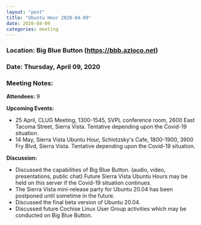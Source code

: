 ```yaml
---
layout: "post"
title: "Ubuntu Hour 2020-04-09"
date: 2020-04-09
categories: meeting
---
```


### Location: Big Blue Button (https://bbb.azloco.net)

### Date: Thursday, April 09, 2020

### Meeting Notes:

**Attendees:** 9

**Upcoming Events:**

 * 25 April, CLUG Meeting, 1300-1545, SVPL conference room, 2600 East Tacoma Street, Sierra Vista.  Tentative depending upon the Covid-19 situation.
 * 14 May, Sierra Vista Ubuntu Hour, Schlotzsky's Cafe, 1800-1900, 3900 Fry Blvd, Sierra Vista.  Tentative depending upon the Covid-19 situation.
 
**Discussion:**

 * Discussed the capabilities of Big Blue Button.  (audio, video, presentations, public chat)  Future Sierra Vista Ubuntu Hours may be held on this server if the Covid-19 situation continues.
 * The Sierra Vista mini-release party for Ubuntu 20.04 has been postponed until sometime in the future.
 * Discussed the final beta version of Ubuntu 20.04.
 * Discussed future Cochise Linux User Group activities which may be conducted on Big Blue Button.  
